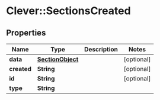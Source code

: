 # Clever::SectionsCreated

## Properties
Name | Type | Description | Notes
------------ | ------------- | ------------- | -------------
**data** | [**SectionObject**](SectionObject.md) |  | [optional] 
**created** | **String** |  | [optional] 
**id** | **String** |  | [optional] 
**type** | **String** |  | 

